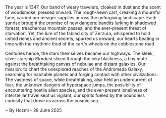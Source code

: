 
The year is 1347.  Our band of weary travelers, cloaked in dust and the scent of woodsmoke, pressed onward.  The rough-hewn cart, creaking a mournful tune, carried our meager supplies across the unforgiving landscape. Each sunrise brought the promise of new dangers: bandits lurking in shadowed forests, treacherous mountain passes, and the ever-present threat of starvation. Yet, the lure of the fabled city of Zerzura, whispered to hold untold riches and ancient secrets, spurred us onward, our hearts beating in time with the rhythmic thud of the cart's wheels on the cobblestone road.

Centuries hence, the stars themselves became our highways.  The sleek, silver starship *Stardust* sliced through the inky blackness, a tiny mote against the breathtaking canvas of nebulae and distant galaxies.  Our mission: to chart the unexplored reaches of the Andromeda Galaxy, searching for habitable planets and forging contact with other civilizations. The vastness of space, while breathtaking, also held an undercurrent of fear; the unknown dangers of hyperspace jumps, the possibility of encountering hostile alien species, and the ever-present loneliness of interstellar travel kept us vigilant, our spirits fueled by the boundless curiosity that drove us across the cosmic sea.

~ By Hozmi - 28 June 2025
